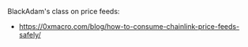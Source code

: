 BlackAdam's class on price feeds:

- https://0xmacro.com/blog/how-to-consume-chainlink-price-feeds-safely/